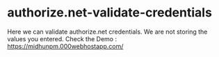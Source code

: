 # authorize.net-validate-credentials
Here we can validate authorize.net credentials. We are not storing the values you entered.
Check the Demo : https://midhunpm.000webhostapp.com/
